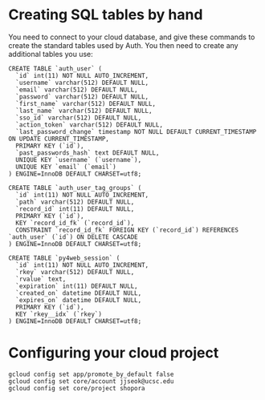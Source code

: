# Creating SQL tables by hand

You need to connect to your cloud database, and give these commands to 
create the standard tables used by Auth.  You then need to create any 
additional tables you use: 

```
CREATE TABLE `auth_user` (
  `id` int(11) NOT NULL AUTO_INCREMENT,
  `username` varchar(512) DEFAULT NULL,
  `email` varchar(512) DEFAULT NULL,
  `password` varchar(512) DEFAULT NULL,
  `first_name` varchar(512) DEFAULT NULL,
  `last_name` varchar(512) DEFAULT NULL,
  `sso_id` varchar(512) DEFAULT NULL,
  `action_token` varchar(512) DEFAULT NULL,
  `last_password_change` timestamp NOT NULL DEFAULT CURRENT_TIMESTAMP ON UPDATE CURRENT_TIMESTAMP,
  PRIMARY KEY (`id`),
  `past_passwords_hash` text DEFAULT NULL,
  UNIQUE KEY `username` (`username`),
  UNIQUE KEY `email` (`email`)
) ENGINE=InnoDB DEFAULT CHARSET=utf8;

CREATE TABLE `auth_user_tag_groups` (
  `id` int(11) NOT NULL AUTO_INCREMENT,
  `path` varchar(512) DEFAULT NULL,
  `record_id` int(11) DEFAULT NULL,
  PRIMARY KEY (`id`),
  KEY `record_id_fk` (`record_id`),
  CONSTRAINT `record_id_fk` FOREIGN KEY (`record_id`) REFERENCES `auth_user` (`id`) ON DELETE CASCADE
) ENGINE=InnoDB DEFAULT CHARSET=utf8;

CREATE TABLE `py4web_session` (
  `id` int(11) NOT NULL AUTO_INCREMENT,
  `rkey` varchar(512) DEFAULT NULL,
  `rvalue` text,
  `expiration` int(11) DEFAULT NULL,
  `created_on` datetime DEFAULT NULL,
  `expires_on` datetime DEFAULT NULL,
  PRIMARY KEY (`id`),
  KEY `rkey__idx` (`rkey`)
) ENGINE=InnoDB DEFAULT CHARSET=utf8;
```

# Configuring your cloud project

```shell
gcloud config set app/promote_by_default false
gcloud config set core/account jjseok@ucsc.edu
gcloud config set core/project shopora
```